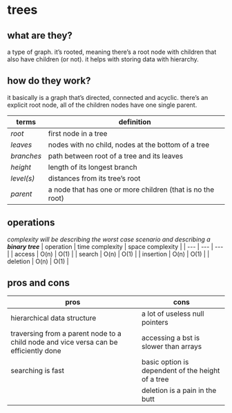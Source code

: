 # trees

## what are they?
a type of graph. it’s rooted, meaning there’s a root node with children that also have children (or not). it helps with storing data with hierarchy.

## how do they work?
it basically is a graph that’s directed, connected and acyclic. there’s an explicit root node, all of the children nodes have one single parent. 

| terms | definition |
| --- | --- |
| *root* | first node in a tree |
| *leaves* | nodes with no child, nodes at the bottom of a tree |
| *branches* | path between root of a tree and its leaves |
| *height* | length of its longest branch |
| *level(s)* | distances from its tree’s root |
| *parent* | a node that has one or more children (that is no the root) |

## operations
*complexity will be describing the worst case scenario and describing a **binary tree***
| operation | time complexity | space complexity |
| --- | --- | --- |
| access | O(n) | O(1) |
| search | O(n) | O(1) |
| insertion | O(n) | O(1) |
| deletion | O(n) | O(1) |

## pros and cons
| pros | cons |
| --- | --- |
| hierarchical data structure | a lot of useless null pointers |
| traversing from a parent node to a child node and vice versa can be efficiently done | accessing a bst is slower than arrays |
| searching is fast | basic option is dependent of the height of a tree |
|  | deletion is a pain in the butt |

